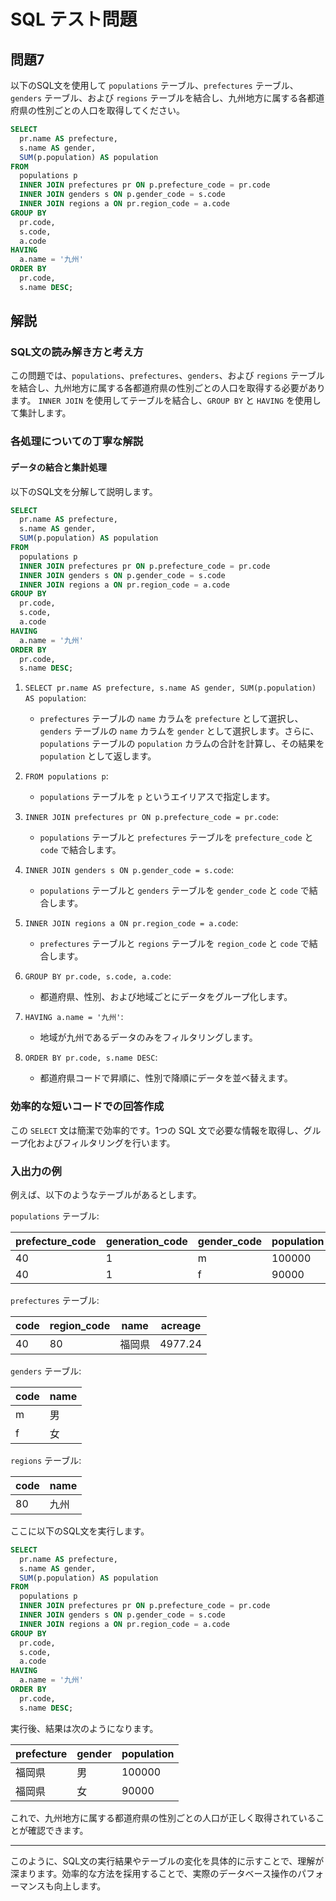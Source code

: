 
# SQL テスト問題

## 問題7

以下のSQL文を使用して `populations` テーブル、`prefectures` テーブル、`genders` テーブル、および `regions` テーブルを結合し、九州地方に属する各都道府県の性別ごとの人口を取得してください。

```sql
SELECT
  pr.name AS prefecture,
  s.name AS gender,
  SUM(p.population) AS population
FROM
  populations p
  INNER JOIN prefectures pr ON p.prefecture_code = pr.code
  INNER JOIN genders s ON p.gender_code = s.code
  INNER JOIN regions a ON pr.region_code = a.code
GROUP BY
  pr.code,
  s.code,
  a.code
HAVING
  a.name = '九州'
ORDER BY
  pr.code,
  s.name DESC;
```

## 解説

### SQL文の読み解き方と考え方

この問題では、`populations`、`prefectures`、`genders`、および `regions` テーブルを結合し、九州地方に属する各都道府県の性別ごとの人口を取得する必要があります。 `INNER JOIN` を使用してテーブルを結合し、`GROUP BY` と `HAVING` を使用して集計します。

### 各処理についての丁寧な解説

#### データの結合と集計処理

以下のSQL文を分解して説明します。

```sql
SELECT
  pr.name AS prefecture,
  s.name AS gender,
  SUM(p.population) AS population
FROM
  populations p
  INNER JOIN prefectures pr ON p.prefecture_code = pr.code
  INNER JOIN genders s ON p.gender_code = s.code
  INNER JOIN regions a ON pr.region_code = a.code
GROUP BY
  pr.code,
  s.code,
  a.code
HAVING
  a.name = '九州'
ORDER BY
  pr.code,
  s.name DESC;
```

1. `SELECT pr.name AS prefecture, s.name AS gender, SUM(p.population) AS population`:
   - `prefectures` テーブルの `name` カラムを `prefecture` として選択し、`genders` テーブルの `name` カラムを `gender` として選択します。さらに、`populations` テーブルの `population` カラムの合計を計算し、その結果を `population` として返します。

2. `FROM populations p`:
   - `populations` テーブルを `p` というエイリアスで指定します。

3. `INNER JOIN prefectures pr ON p.prefecture_code = pr.code`:
   - `populations` テーブルと `prefectures` テーブルを `prefecture_code` と `code` で結合します。

4. `INNER JOIN genders s ON p.gender_code = s.code`:
   - `populations` テーブルと `genders` テーブルを `gender_code` と `code` で結合します。

5. `INNER JOIN regions a ON pr.region_code = a.code`:
   - `prefectures` テーブルと `regions` テーブルを `region_code` と `code` で結合します。

6. `GROUP BY pr.code, s.code, a.code`:
   - 都道府県、性別、および地域ごとにデータをグループ化します。

7. `HAVING a.name = '九州'`:
   - 地域が九州であるデータのみをフィルタリングします。

8. `ORDER BY pr.code, s.name DESC`:
   - 都道府県コードで昇順に、性別で降順にデータを並べ替えます。

### 効率的な短いコードでの回答作成

この `SELECT` 文は簡潔で効率的です。1つの SQL 文で必要な情報を取得し、グループ化およびフィルタリングを行います。

### 入出力の例

例えば、以下のようなテーブルがあるとします。

`populations` テーブル:

| prefecture_code | generation_code | gender_code | population |
|-----------------|-----------------|-------------|------------|
| 40              | 1               | m           | 100000     |
| 40              | 1               | f           | 90000      |

`prefectures` テーブル:

| code | region_code | name     | acreage  |
|------|-------------|----------|----------|
| 40   | 80          | 福岡県   | 4977.24  |

`genders` テーブル:

| code | name |
|------|------|
| m    | 男   |
| f    | 女   |

`regions` テーブル:

| code | name |
|------|------|
| 80   | 九州 |

ここに以下のSQL文を実行します。

```sql
SELECT
  pr.name AS prefecture,
  s.name AS gender,
  SUM(p.population) AS population
FROM
  populations p
  INNER JOIN prefectures pr ON p.prefecture_code = pr.code
  INNER JOIN genders s ON p.gender_code = s.code
  INNER JOIN regions a ON pr.region_code = a.code
GROUP BY
  pr.code,
  s.code,
  a.code
HAVING
  a.name = '九州'
ORDER BY
  pr.code,
  s.name DESC;
```

実行後、結果は次のようになります。

| prefecture | gender | population |
|------------|--------|------------|
| 福岡県     | 男     | 100000     |
| 福岡県     | 女     | 90000      |

これで、九州地方に属する都道府県の性別ごとの人口が正しく取得されていることが確認できます。

---

このように、SQL文の実行結果やテーブルの変化を具体的に示すことで、理解が深まります。効率的な方法を採用することで、実際のデータベース操作のパフォーマンスも向上します。
